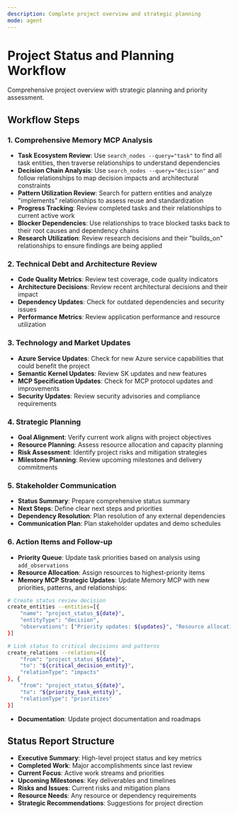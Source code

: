 ```yaml
---
description: Complete project overview and strategic planning
mode: agent
---
```


# Project Status and Planning Workflow

Comprehensive project overview with strategic planning and priority assessment.

## Workflow Steps

### 1. Comprehensive Memory MCP Analysis

- **Task Ecosystem Review**: Use `search_nodes --query="task"` to find all task entities, then traverse relationships to understand dependencies
- **Decision Chain Analysis**: Use `search_nodes --query="decision"` and follow relationships to map decision impacts and architectural constraints
- **Pattern Utilization Review**: Search for pattern entities and analyze "implements" relationships to assess reuse and standardization
- **Progress Tracking**: Review completed tasks and their relationships to current active work
- **Blocker Dependencies**: Use relationships to trace blocked tasks back to their root causes and dependency chains
- **Research Utilization**: Review research decisions and their "builds_on" relationships to ensure findings are being applied

### 2. Technical Debt and Architecture Review

- **Code Quality Metrics**: Review test coverage, code quality indicators
- **Architecture Decisions**: Review recent architectural decisions and their impact
- **Dependency Updates**: Check for outdated dependencies and security issues
- **Performance Metrics**: Review application performance and resource utilization

### 3. Technology and Market Updates

- **Azure Service Updates**: Check for new Azure service capabilities that could benefit the project
- **Semantic Kernel Updates**: Review SK updates and new features
- **MCP Specification Updates**: Check for MCP protocol updates and improvements
- **Security Updates**: Review security advisories and compliance requirements

### 4. Strategic Planning

- **Goal Alignment**: Verify current work aligns with project objectives
- **Resource Planning**: Assess resource allocation and capacity planning
- **Risk Assessment**: Identify project risks and mitigation strategies
- **Milestone Planning**: Review upcoming milestones and delivery commitments

### 5. Stakeholder Communication

- **Status Summary**: Prepare comprehensive status summary
- **Next Steps**: Define clear next steps and priorities
- **Dependency Resolution**: Plan resolution of any external dependencies
- **Communication Plan**: Plan stakeholder updates and demo schedules

### 6. Action Items and Follow-up

- **Priority Queue**: Update task priorities based on analysis using `add_observations`
- **Resource Allocation**: Assign resources to highest-priority items
- **Memory MCP Strategic Updates**: Update Memory MCP with new priorities, patterns, and relationships:

```bash
# Create status review decision
create_entities --entities=[{
    "name": "project_status_${date}",
    "entityType": "decision",
    "observations": ["Priority updates: ${updates}", "Resource allocation: ${allocation}", "Next actions: ${actions}", "Relationship insights: ${relationship_findings}"]
}]

# Link status to critical decisions and patterns
create_relations --relations=[{
    "from": "project_status_${date}",
    "to": "${critical_decision_entity}",
    "relationType": "impacts"
}, {
    "from": "project_status_${date}",
    "to": "${priority_task_entity}",
    "relationType": "prioritizes"
}]
```

- **Documentation**: Update project documentation and roadmaps

## Status Report Structure

- **Executive Summary**: High-level project status and key metrics
- **Completed Work**: Major accomplishments since last review
- **Current Focus**: Active work streams and priorities
- **Upcoming Milestones**: Key deliverables and timelines
- **Risks and Issues**: Current risks and mitigation plans
- **Resource Needs**: Any resource or dependency requirements
- **Strategic Recommendations**: Suggestions for project direction
